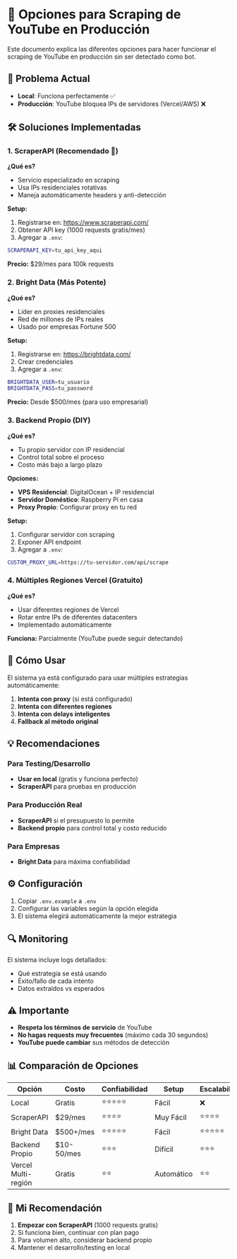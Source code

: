 # 🎯 Opciones para Scraping de YouTube en Producción

Este documento explica las diferentes opciones para hacer funcionar el scraping de YouTube en producción sin ser detectado como bot.

## 🚨 Problema Actual

- **Local**: Funciona perfectamente ✅
- **Producción**: YouTube bloquea IPs de servidores (Vercel/AWS) ❌

## 🛠️ Soluciones Implementadas

### 1. **ScraperAPI** (Recomendado 🌟)

**¿Qué es?**
- Servicio especializado en scraping
- Usa IPs residenciales rotativas
- Maneja automáticamente headers y anti-detección

**Setup:**
1. Registrarse en: https://www.scraperapi.com/
2. Obtener API key (1000 requests gratis/mes)
3. Agregar a `.env`:
```bash
SCRAPERAPI_KEY=tu_api_key_aqui
```

**Precio:** $29/mes para 100k requests

### 2. **Bright Data** (Más Potente)

**¿Qué es?**
- Líder en proxies residenciales
- Red de millones de IPs reales
- Usado por empresas Fortune 500

**Setup:**
1. Registrarse en: https://brightdata.com/
2. Crear credenciales
3. Agregar a `.env`:
```bash
BRIGHTDATA_USER=tu_usuario
BRIGHTDATA_PASS=tu_password
```

**Precio:** Desde $500/mes (para uso empresarial)

### 3. **Backend Propio** (DIY)

**¿Qué es?**
- Tu propio servidor con IP residencial
- Control total sobre el proceso
- Costo más bajo a largo plazo

**Opciones:**
- **VPS Residencial**: DigitalOcean + IP residencial
- **Servidor Doméstico**: Raspberry Pi en casa
- **Proxy Propio**: Configurar proxy en tu red

**Setup:**
1. Configurar servidor con scraping
2. Exponer API endpoint
3. Agregar a `.env`:
```bash
CUSTOM_PROXY_URL=https://tu-servidor.com/api/scrape
```

### 4. **Múltiples Regiones Vercel** (Gratuito)

**¿Qué es?**
- Usar diferentes regiones de Vercel
- Rotar entre IPs de diferentes datacenters
- Implementado automáticamente

**Funciona:** Parcialmente (YouTube puede seguir detectando)

## 🚀 Cómo Usar

El sistema ya está configurado para usar múltiples estrategias automáticamente:

1. **Intenta con proxy** (si está configurado)
2. **Intenta con diferentes regiones**
3. **Intenta con delays inteligentes**
4. **Fallback al método original**

## 💡 Recomendaciones

### Para Testing/Desarrollo
- **Usar en local** (gratis y funciona perfecto)
- **ScraperAPI** para pruebas en producción

### Para Producción Real
- **ScraperAPI** si el presupuesto lo permite
- **Backend propio** para control total y costo reducido

### Para Empresas
- **Bright Data** para máxima confiabilidad

## ⚙️ Configuración

1. Copiar `.env.example` a `.env`
2. Configurar las variables según la opción elegida
3. El sistema elegirá automáticamente la mejor estrategia

## 🔍 Monitoring

El sistema incluye logs detallados:
- Qué estrategia se está usando
- Éxito/fallo de cada intento
- Datos extraídos vs esperados

## ⚠️ Importante

- **Respeta los términos de servicio** de YouTube
- **No hagas requests muy frecuentes** (máximo cada 30 segundos)
- **YouTube puede cambiar** sus métodos de detección

## 📊 Comparación de Opciones

| Opción | Costo | Confiabilidad | Setup | Escalabilidad |
|--------|-------|---------------|-------|---------------|
| Local | Gratis | ⭐⭐⭐⭐⭐ | Fácil | ❌ |
| ScraperAPI | $29/mes | ⭐⭐⭐⭐ | Muy Fácil | ⭐⭐⭐⭐ |
| Bright Data | $500+/mes | ⭐⭐⭐⭐⭐ | Fácil | ⭐⭐⭐⭐⭐ |
| Backend Propio | $10-50/mes | ⭐⭐⭐ | Difícil | ⭐⭐⭐ |
| Vercel Multi-región | Gratis | ⭐⭐ | Automático | ⭐⭐ |

## 🎯 Mi Recomendación

1. **Empezar con ScraperAPI** (1000 requests gratis)
2. Si funciona bien, continuar con plan pago
3. Para volumen alto, considerar backend propio
4. Mantener el desarrollo/testing en local
